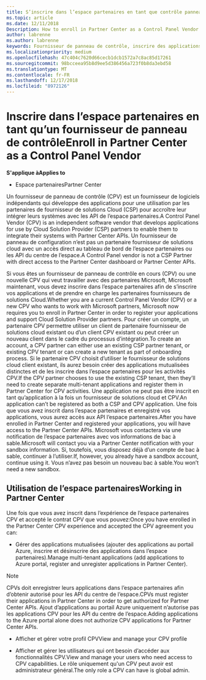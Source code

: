 ```yaml
---
title: S’inscrire dans l’espace partenaires en tant que contrôle panneau fournisseur | L’espace partenaires
ms.topic: article
ms.date: 12/11/2018
Description: How to enroll in Partner Center as a Control Panel Vendor
author: labrenne
ms.author: labrenne
keywords: Fournisseur de panneau de contrôle, inscrire des applications CPV, gérer les applications CPV
ms.localizationpriority: medium
ms.openlocfilehash: 47c404c7620d66cecb1dcb1572a7c8ac85d17261
ms.sourcegitcommit: 98bcceea95b8d9ee5d386456a723f0b8da3ebd58
ms.translationtype: MT
ms.contentlocale: fr-FR
ms.lasthandoff: 12/17/2018
ms.locfileid: "8972126"
---
```

# <a name="enroll-in-partner-center-as-a-control-panel-vendor"></a><span data-ttu-id="a1d74-103">Inscrire dans l’espace partenaires en tant qu’un fournisseur de panneau de contrôle</span><span class="sxs-lookup"><span data-stu-id="a1d74-103">Enroll in Partner Center as a Control Panel Vendor</span></span>

**<span data-ttu-id="a1d74-104">S'applique à</span><span class="sxs-lookup"><span data-stu-id="a1d74-104">Applies to</span></span>**

- <span data-ttu-id="a1d74-105">Espace partenaires</span><span class="sxs-lookup"><span data-stu-id="a1d74-105">Partner Center</span></span>

<span data-ttu-id="a1d74-106">Un fournisseur de panneau de contrôle (CPV) est un fournisseur de logiciels indépendants qui développe des applications pour une utilisation par les partenaires de fournisseur de solutions Cloud (CSP) pour accroître leur intégrer leurs systèmes avec les API de l’espace partenaires.</span><span class="sxs-lookup"><span data-stu-id="a1d74-106">A Control Panel Vendor (CPV) is an independent software vendor that develops applications for use by Cloud Solution Provider (CSP) partners to enable them to integrate their systems with Partner Center APIs.</span></span> <span data-ttu-id="a1d74-107">Un fournisseur de panneau de configuration n’est pas un partenaire fournisseur de solutions cloud avec un accès direct au tableau de bord de l’espace partenaires ou les API du centre de l’espace.</span><span class="sxs-lookup"><span data-stu-id="a1d74-107">A Control Panel vendor is not a CSP Partner with direct access to the Partner Center dashboard or Partner Center APIs.</span></span>

<span data-ttu-id="a1d74-108">Si vous êtes un fournisseur de panneau de contrôle en cours (CPV) ou une nouvelle CPV qui veut travailler avec des partenaires Microsoft, Microsoft maintenant, vous devez inscrire dans l’espace partenaires afin de s’inscrire vos applications et de prendre en charge les partenaires fournisseurs de solutions Cloud.</span><span class="sxs-lookup"><span data-stu-id="a1d74-108">Whether you are a current Control Panel Vendor (CPV) or a new CPV who wants to work with Microsoft partners, Microsoft now requires you to enroll in Partner Center in order to register your applications and support Cloud Solution Provider partners.</span></span> <span data-ttu-id="a1d74-109">Pour créer un compte, un partenaire CPV permettre utiliser un client de partenaire fournisseur de solutions cloud existant ou d’un client CPV existant ou peut créer un nouveau client dans le cadre du processus d’intégration.</span><span class="sxs-lookup"><span data-stu-id="a1d74-109">To create an account, a CPV partner can either use an existing CSP partner tenant, or existing CPV tenant or can create a new tenant as part of onboarding process.</span></span> <span data-ttu-id="a1d74-110">Si le partenaire CPV choisit d’utiliser le fournisseur de solutions cloud client existant, ils aurez besoin créer des applications mutualisées distinctes et de les inscrire dans l’espace partenaires pour les activités CPV.</span><span class="sxs-lookup"><span data-stu-id="a1d74-110">If the CPV partner chooses to use the existing CSP tenant, then they’ll need to create separate multi-tenant applications and register them in Partner Center for CPV activities.</span></span> <span data-ttu-id="a1d74-111">Une application ne peut pas être inscrit en tant qu’application à la fois un fournisseur de solutions cloud et CPV.</span><span class="sxs-lookup"><span data-stu-id="a1d74-111">An application can’t be registered as both a CSP and CPV application.</span></span> <span data-ttu-id="a1d74-112">Une fois que vous avez inscrit dans l’espace partenaires et enregistré vos applications, vous aurez accès aux API l’espace partenaires.</span><span class="sxs-lookup"><span data-stu-id="a1d74-112">After you have enrolled in Partner Center and registered your applications, you will have access to the Partner Center APIs.</span></span>  <span data-ttu-id="a1d74-113">Microsoft vous contactera via une notification de l’espace partenaires avec vos informations de bac à sable.</span><span class="sxs-lookup"><span data-stu-id="a1d74-113">Microsoft will contact you via a Partner Center notification with your sandbox information.</span></span> <span data-ttu-id="a1d74-114">Si, toutefois, vous disposez déjà d’un compte de bac à sable, continuer à l’utiliser.</span><span class="sxs-lookup"><span data-stu-id="a1d74-114">If, however, you already have a sandbox account, continue using it.</span></span> <span data-ttu-id="a1d74-115">Vous n’avez pas besoin un nouveau bac à sable.</span><span class="sxs-lookup"><span data-stu-id="a1d74-115">You won’t need a new sandbox.</span></span>   


## <a name="working-in-partner-center"></a><span data-ttu-id="a1d74-116">Utilisation de l’espace partenaires</span><span class="sxs-lookup"><span data-stu-id="a1d74-116">Working in Partner Center</span></span>
<span data-ttu-id="a1d74-117">Une fois que vous avez inscrit dans l’expérience de l’espace partenaires CPV et accepté le contrat CPV que vous pouvez:</span><span class="sxs-lookup"><span data-stu-id="a1d74-117">Once you have enrolled in the Partner Center CPV experience and accepted the CPV agreement you can:</span></span>

- <span data-ttu-id="a1d74-118">Gérer des applications mutualisées (ajouter des applications au portail Azure, inscrire et désinscrire des applications dans l’espace partenaires).</span><span class="sxs-lookup"><span data-stu-id="a1d74-118">Manage multi-tenant applications (add applications to Azure portal, register and unregister applications in Partner Center).</span></span>

>[!Note] 
><span data-ttu-id="a1d74-119">CPVs doit enregistrer leurs applications dans l’espace partenaires afin d’obtenir autorisé pour les API du centre de l’espace.</span><span class="sxs-lookup"><span data-stu-id="a1d74-119">CPVs must register their applications in Partner Center in order to get authorized for Partner Center APIs.</span></span> <span data-ttu-id="a1d74-120">Ajout d’applications au portail Azure uniquement n’autorise pas les applications CPV pour les API du centre de l’espace.</span><span class="sxs-lookup"><span data-stu-id="a1d74-120">Adding applications to the Azure portal alone does not authorize CPV applications for Partner Center APIs.</span></span> 

- <span data-ttu-id="a1d74-121">Afficher et gérer votre profil CPV</span><span class="sxs-lookup"><span data-stu-id="a1d74-121">View and manage your CPV profile</span></span> 

- <span data-ttu-id="a1d74-122">Afficher et gérer les utilisateurs qui ont besoin d’accéder aux fonctionnalités CPV.</span><span class="sxs-lookup"><span data-stu-id="a1d74-122">View and manage your users who need access to CPV capabilities.</span></span> <span data-ttu-id="a1d74-123">Le rôle uniquement qu'un CPV peut avoir est administrateur général.</span><span class="sxs-lookup"><span data-stu-id="a1d74-123">The only role a CPV can have is global admin.</span></span>


